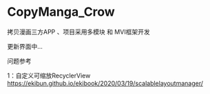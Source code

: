 # CopyManga_Crow
拷贝漫画三方APP 、项目采用多模块 和 MVI框架开发

更新界面中...



问题参考

1：自定义可缩放RecyclerView
https://ekibun.github.io/ekibook/2020/03/19/scalablelayoutmanager/